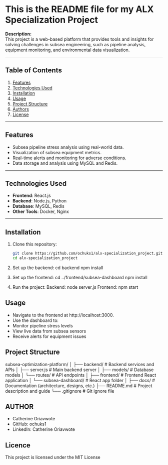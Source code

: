 # This is the README file for my ALX Specialization Project

**Description:**  
This project is a web-based platform that provides tools and insights for solving challenges in subsea engineering, such as pipeline analysis, equipment monitoring, and environmental data visualization.

---

## Table of Contents
1. [Features](#features)
2. [Technologies Used](#technologies-used)
3. [Installation](#installation)
4. [Usage](#usage)
5. [Project Structure](#project-structure)
6. [Authors](#authors)
7. [License](#license)

---

## Features
- Subsea pipeline stress analysis using real-world data.
- Visualization of subsea equipment metrics.
- Real-time alerts and monitoring for adverse conditions.
- Data storage and analysis using MySQL and Redis.

---

## Technologies Used
- **Frontend**: React.js  
- **Backend**: Node.js, Python  
- **Database**: MySQL, Redis  
- **Other Tools**: Docker, Nginx  

---

## Installation

1. Clone this repository:
   ```bash
   git clone https://github.com/ochuks1/alx-specialization_project.git
   cd alx-specialization_project

2. Set up the backend:
   cd backend
   npm install

3. Set up the frontend:
   cd ../frontend/subsea-dashboard
   npm install

4. Run the project:
   Backend: node server.js
   Frontend: npm start

## Usage

- Navigate to the frontend at http://localhost:3000.
- Use the dashboard to:
- Monitor pipeline stress levels
- View live data from subsea sensors
- Receive alerts for equipment issues

## Project Structure

subsea-optimization-platform/
│
├── backend/               # Backend services and APIs
│   ├── server.js          # Main backend server
│   ├── models/            # Database models
│   └── routes/            # API endpoints
│
├── frontend/              # Frontend React application
│   └── subsea-dashboard/  # React app folder
│
├── docs/                  # Documentation (architecture, designs, etc.)
├── README.md              # Project description and guide
└── .gitignore             # Git ignore file


## AUTHOR

- Catherine Oriavwote
- GitHub: ochuks1
- LinkedIn: Catherine Oriavwote

## Licence

This project is licensed under the MIT License
